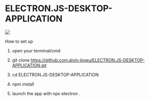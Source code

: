 # ELECTRON.JS-DESKTOP-APPLICATION

<img src="https://res.cloudinary.com/practicaldev/image/fetch/s--dEmfE1jO--/c_imagga_scale,f_auto,fl_progressive,h_420,q_auto,w_1000/https://dev-to-uploads.s3.amazonaws.com/i/s3uitx6rdv7sod1g2acz.png" />

How to set up

1. open your terminal/cmd

2. git clone https://github.com:alvin-kiveu/ELECTRON.JS-DESKTOP-APPLICATION.git

3. cd ELECTRON.JS-DESKTOP-APPLICATION

3. npm install

4. launch the app with npx electron .


